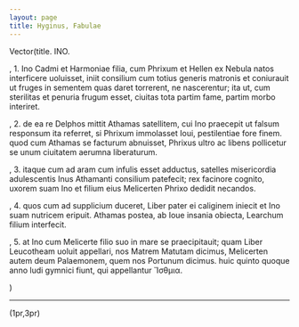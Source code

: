 ```yaml
---
layout: page
title: Hyginus, Fabulae 
---
```


Vector(title. INO.

, 1. Ino Cadmi et Harmoniae filia, cum Phrixum et Hellen ex Nebula natos interficere uoluisset, iniit consilium cum totius generis matronis et coniurauit ut fruges in sementem quas daret torrerent, ne nascerentur; ita ut, cum sterilitas et penuria frugum esset, ciuitas tota partim fame, partim morbo interiret.

, 2. de ea re Delphos mittit Athamas satellitem, cui Ino praecepit ut falsum responsum ita referret, si Phrixum immolasset Ioui, pestilentiae fore finem. quod cum Athamas se facturum abnuisset, Phrixus ultro ac libens pollicetur se unum ciuitatem aerumna liberaturum.

, 3. itaque cum ad aram cum infulis esset adductus, satelles misericordia adulescentis Inus Athamanti consilium patefecit; rex facinore cognito, uxorem suam Ino et filium eius Melicerten Phrixo dedidit necandos.

, 4. quos cum ad supplicium duceret, Liber pater ei caliginem iniecit et Ino suam nutricem eripuit. Athamas postea, ab Ioue insania obiecta, Learchum filium interfecit.

, 5. at Ino cum Melicerte filio suo in mare se praecipitauit; quam Liber Leucotheam uoluit appellari, nos Matrem Matutam dicimus, Melicerten autem deum Palaemonem, quem nos Portunum dicimus. huic quinto quoque anno ludi gymnici fiunt, qui appellantur Ἴσθμια.

)

---

(1pr,3pr)